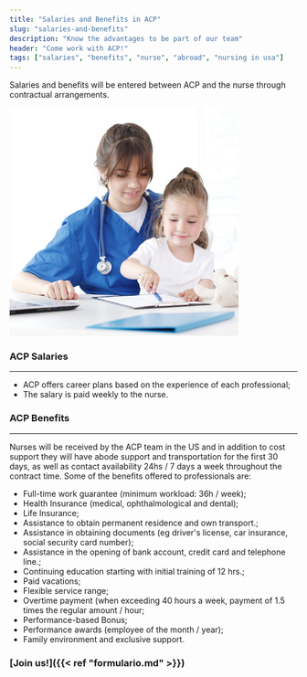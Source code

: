 ```yaml
---
title: "Salaries and Benefits in ACP"
slug: "salaries-and-benefits"
description: "Know the advantages to be part of our team"
header: "Come work with ACP!"
tags: ["salaries", "benefits", "nurse", "abroad", "nursing in usa"]
---
```


Salaries and benefits will be entered between ACP and the nurse through contractual arrangements.

<!-- markdownlint-disable MD033 -->
<div class="row">
  <!-- ![alt text](/images/foto-08-quad.jpg "Salaries and Benefits") -->
  <!-- {{< figure src="/media/spf13.jpg" title="Steve Francia" >}} -->
  <div class="photo col-sm-6">
    <img src="/images/foto-08-quad.jpg" class="img-circle img-responsive" title="Salaries and Benefits" alt="Salaries and Benefits">
  </div>

  <div class="col-sm-6 padding-lg-bottom">
    <h3>ACP Salaries</h3>
    <hr class="acp-hr variation-2">
    <ul>
      <li>ACP offers career plans based on the experience of each professional;</li>
      <li>The salary is paid weekly to the nurse.</li>
    </ul>
  </div>
</div>
<!-- markdownlint-enable MD033 -->

### ACP Benefits

<!-- markdownlint-disable MD033 -->
<hr class="acp-hr variation-1">
<!-- markdownlint-enable MD033 -->

Nurses will be received by the ACP team in the US and in addition to cost support they will have abode support and transportation for the first 30 days, as well as contact availability 24hs / 7 days a week throughout the contract time. Some of the benefits offered to professionals are: 

- Full-time work guarantee (minimum workload: 36h / week);
- Health Insurance (medical, ophthalmological and dental);
- Life Insurance;
- Assistance to obtain permanent residence and own transport.;
- Assistance in obtaining documents (eg driver's license, car insurance, social security card number);
- Assistance in the opening of bank account, credit card and telephone line.;
- Continuing education starting with initial training of 12 hrs.;
- Paid vacations;
- Flexible service range;
- Overtime payment (when exceeding 40 hours a week, payment of 1.5 times the regular amount / hour;
- Performance-based Bonus;
- Performance awards (employee of the month / year);
- Family environment and exclusive support.

<div class="padding-lg-top"></div>

### [Join us!]({{< ref "formulario.md" >}})
